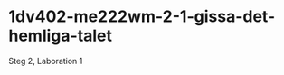 1dv402-me222wm-2-1-gissa-det-hemliga-talet
==========================================

Steg 2, Laboration 1
